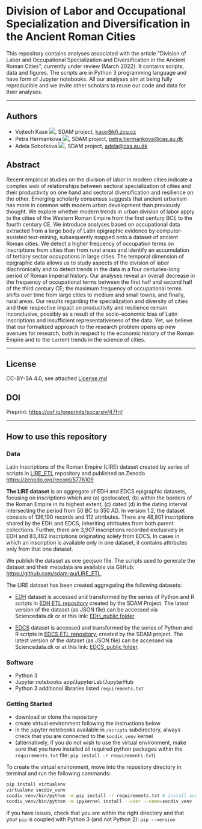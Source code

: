 # Division of Labor and Occupational Specialization and Diversification in the Ancient Roman Cities

This repository contains analyses associated with the article "Division of Labor and Occupational Specialization and Diversification in the Ancient Roman Cities", currently under review (March 2022). It contains scripts, data and figures. The scripts are in Python 3 programming language and have form of Jupyter notebooks. All our analyses aim at being fully reproducible and we invite other scholars to reuse our code and data for their analyses.

---
## Authors
* Vojtech Kase [![](https://orcid.org/sites/default/files/images/orcid_16x16.png)](https://orcid.org/0000-0002-6601-1605), SDAM project, kase@kfi.zcu.cz
* Petra Hermankova [![](https://orcid.org/sites/default/files/images/orcid_16x16.png)](https://orcid.org/0000-0002-6349-0540), SDAM project, petra.hermankova@cas.au.dk
* Adela Sobotkova [![](https://orcid.org/sites/default/files/images/orcid_16x16.png)](https://orcid.org/0000-0002-4541-3963), SDAM project, adela@cas.au.dk

## Abstract
Recent empirical studies on the division of labor in modern cities indicate a complex web of relationships between sectoral specialization of cities and their productivity on one hand and sectoral diversification and resilience on the other. Emerging scholarly consensus suggests that ancient urbanism has more in common with modern urban development than previously thought. We explore whether modern trends in urban division of labor apply to the cities of the Western Roman Empire from the first century BCE to the fourth century CE. We introduce analyses based on occupational data extracted from a large body of Latin epigraphic evidence by computer-assisted text-mining, subsequently mapped onto a dataset of ancient Roman cities. We detect a higher frequency of occupation terms on inscriptions from cities than from rural areas and identify an accumulation of tertiary sector occupations in large cities. The temporal dimension of epigraphic data allows us to study aspects of the division of labor diachronically and to detect trends in the data in a four centuries-long period of Roman imperial history. Our analyses reveal an overall decrease in the frequency of occupational terms between the first half and second half of the third century CE; the maximum frequency of occupational terms shifts over time from large cities to medium and small towns, and finally, rural areas. Our results regarding the specialization and diversity of cities and their respective impact on productivity and resilience remain inconclusive, possibly as a result of the socio-economic bias of Latin inscriptions and insufficient representativeness of the data. Yet, we believe that our formalized approach to the research problem opens up new avenues for research, both in respect to the economic history of the Roman Empire and to the current trends in the science of cities.

---

## License
CC-BY-SA 4.0, see attached [License.md](https://github.com/sdam-au/EDCS_ETL/blob/master/LICENSE.md)

## DOI
Preprint: https://osf.io/preprints/socarxiv/47frj/

---
## How to use this repository

### Data
Latin Inscriptions of the Roman Empire (LIRE) dataset created by series of scripts in [LIRE_ETL](https://github.com/sdam-au/LIRE_ETL) repository and published on Zenodo https://zenodo.org/record/5776109

**The LIRE dataset** is an aggregate of EDH and EDCS epigraphic datasets, focusing on inscriptions which are (a) geolocated, (b) within the borders of the Roman Empire in its highest extent, (c) dated (d) in the dating interval intersecting the period from 50 BC to 350 AD. In version 1.2, the dataset consists of 136,190 records and 112 attributes. There are 48,801 inscriptions shared by the EDH and EDCS, inheriting attributes from both parent collections. Further, there are 3,907 inscriptions recorded exclusively in EDH and 83,482 inscriptions originating solely from EDCS. In cases in which an inscription is available only in one dataset, it contains attributes only from that one dataset. 

We publish the dataset as one geojson file. The scripts used to generate the dataset and their metadata are available via GitHub:  https://github.com/sdam-au/LIRE_ETL.

The LIRE dataset has been created aggregating the following datasets: 
- [EDH](https://edh-www.adw.uni-heidelberg.de/) dataset is accessed and transformed by the series of Python and R scripts in [EDH ETL repository](https://github.com/sdam-au/EDH_ETL) created by the SDAM Project. The latest version of the dataset (as JSON file) can be accessed via Sciencedata.dk or at this link: [EDH_public folder](https://sciencedata.dk/shared/b6b6afdb969d378b70929e86e58ad975)

- [EDCS](http://www.manfredclauss.de/) dataset is accessed and transformed by the series of Python and R scripts in [EDCS ETL repository](https://github.com/sdam-au/EDCS_ETL), created by the SDAM project. The latest version of the dataset (as JSON file) can be accessed via Sciencedata.dk or at this link: [EDCS_public folder](https://sciencedata.dk/shared/1f5f56d09903fe259c0906add8b3a55e). 



### Software
* Python 3
* Jupyter notebooks app/JupyterLab/JupyterHub
* Python 3 additional libraries listed `requirements.txt`


### Getting Started

* download or clone the repository
* create virtual environment following the instructions below
* in the jupyter notebooks available in `/scripts` subdirectory, always check that you are connected to the `socdiv_venv` kernel
* (alternatively, if you do not wish to use the virtual environment, make sure that you have installed all required python packages within the `requirements.txt` file: `pip install -r requirements.txt`)

To create the virtual environment, move into the repository directory in terminal and run the following commands: 
```bash
pip install virtualenv
virtualenv socdiv_venv 
socdiv_venv/bin/python -m pip install -r requirements.txt # install anything in requirements.txt
socdiv_venv/bin/python -m ipykernel install --user --name=socdiv_venv

```
If you have issues, check that you are within the right directory and that your `pip` is coupled with Python 3 (and not Python 2): `pip --version`

